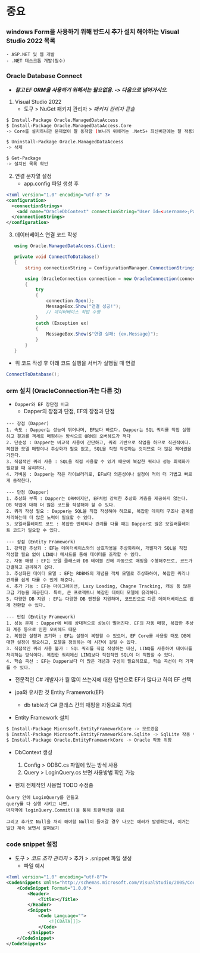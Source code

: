# 중요

### windows Form을 사용하기 위해 반드시 추가 설치 해야하는 Visual Studio 2022 목록
```
- ASP.NET 및 웹 개발
- .NET 데스크톱 개발(필수)
```

### Oracle Database Connect
- ***참고 EF ORM을 사용하기 위해서는 필요없음. -> 다음으로 넘어가시오.***
1. Visual Studio 2022
    - 도구 > NuGet 패키지 관리자 > _패키지 관리자 콘솔_
``` bash
$ Install-Package Oracle.ManagedDataAccess
$ Install-Package Oracle.ManagedDataAccess.Core
-> Core를 설치하니깐 문제없이 잘 동작함 (보니까 위에꺼는 .Net5+ 최신버전에는 잘 적용되지 않고, Core는 경량화되었지만 .Net9같은 최신버전에 호환이 잘됨)

$ Uninstall-Package Oracle.ManagedDataAccess
-> 삭제

$ Get-Package
-> 설치된 목록 확인
```
2. 연결 문자열 설정
    - app.config 파일 생성 후
``` xml
<?xml version="1.0" encoding="utf-8" ?>
<configuration>
  <connectionStrings>
    <add name="OracleDbContext" connectionString="User Id=<username>;Password=<password>;Data Source=<datasource>" providerName="Oracle.ManagedDataAccess.Client" />
  </connectionStrings>
</configuration>
```

3. 데이터베이스 연결 코드 작성
``` c#
   using Oracle.ManagedDataAccess.Client;

   private void ConnectToDatabase()
   {
       string connectionString = ConfigurationManager.ConnectionStrings["OracleDbContext"].ConnectionString;

       using (OracleConnection connection = new OracleConnection(connectionString))
       {
           try
           {
               connection.Open();
               MessageBox.Show("연결 성공!");
               // 데이터베이스 작업 수행
           }
           catch (Exception ex)
           {
               MessageBox.Show($"연결 실패: {ex.Message}");
           }
       }
   }
```
- 위 코드 작성 후 아래 코드 실행을 서버가 실행될 때 연결
``` c#
ConnectToDatabase();
```

### orm 설치 (OracleConnection과는 다른 것)
- `Dapper와 EF 장단점 비교`
    - Dapper의 장점과 단점, EF의 장점과 단점
```
--- 장점 (Dapper)
1. 속도 : Dapper는 성능이 뛰어나며, EF보다 빠르다. Dapper는 SQL 쿼리를 직접 실행하고 결과를 객체로 매핑하는 방식으로 ORM의 오버헤드가 적다
2. 단순성 : Dapper는 비교적 사용이 간단하고, 쿼리 기반으로 작업을 하므로 직관적이다. 복잡한 모델 매핑이나 추상화가 필요 없고, SQL을 직접 작성하는 것이므로 더 많은 제어권을 가진다.
3. 직접적인 쿼리 사용 : SQL을 직접 사용할 수 있기 때문에 복잡한 쿼리나 성능 최적화가 필요할 때 유리하다.
4. 가벼움 : Dapper는 작은 라이브러리로, EF보다 의존성이나 설정이 적어 더 가볍고 빠르게 동작한다.

--- 단점 (Dapper)
1. 추상화 부족 : Dapper는 ORM이지만, EF처럼 강력한 추상화 계층을 제공하지 않는다. DB 작업에 대해 더 많은 코드를 작성해야 할 수 있다.
2. 쿼리 작성 필요 : Dapper는 SQL을 직접 작성해야 하므로, 복잡한 데이터 구조나 관계를 처리하는데 더 많은 노력이 필요할 수 있다.
3. 보일러플레이트 코드 : 복잡한 엔티티나 관계를 다룰 때는 Dapper로 많은 보일러플레이트 코드가 필요할 수 있다.

--- 장점 (Entity Framework)
1. 강력한 추상화 : EF는 데이터베이스와의 상호작용을 추상화하여, 개발자가 SQL을 직접 작성할 필요 없이 LINQ나 메서드를 통해 데이터를 조작할 수 있다.
2. 자동 매핑 : EF는 모델 클래스와 DB 테이블 간에 자동으로 매핑을 수행해주므로, 코드가 간결하고 관리하기 쉽다.
3. 추상화된 데이터 모델 : EF는 RDBMS의 개념을 객체 모델로 추상화하여, 복잡한 쿼리나 관계를 쉽게 다룰 수 있게 해준다.
4. 추가 기능 : EF는 마이그레이션, Lazy Loading, Chagne Tracking, 캐싱 등 많은 고급 기능을 제공한다. 특히, 큰 프로젝트나 복잡한 데이터 모델에 유리하다.
5. 다양한 DB 지원 : EF는 다양한 DB 엔진을 지원하며, 코드만으로 다른 데이터베이스로 쉽게 전환할 수 있다.

--- 단점 (Entity Framework)
1. 성능 문제 : Dapper에 비해 상대적으로 성능이 떨어진다. EF의 자동 매핑, 복잡한 추상화 계층 등으로 인한 오버헤드 때문
2. 복잡한 설정과 초기화 : EF는 설정이 복잡할 수 있으며, EF Core를 사용할 때도 DB에 대한 설정이 필요하고, 모델을 정의하는 데 시간이 걸릴 수 있다.
3. 직접적인 쿼리 사용 불가 : SQL 쿼리를 직접 작성하는 대신, LINQ를 사용하여 데이터를 처리하는 방식이다. 복잡한 쿼리에선 LINQ보다 직접적인 SQL이 더 적합할 수 있다.
4. 학습 곡선 : EF는 Dapper보다 더 많은 개념과 구성이 필요하므로, 학습 곡선이 더 가파를 수 있다.
```

- 전문적인 C# 개발자가 뭘 많이 쓰는지에 대한 답변으로 EF가 많다고 하여 EF 선택

- jpa와 유사한 것 Entity Framework(EF)
    - db table과 C# 클래스 간의 매핑을 자동으로 처리

- Entity Framework 설치
``` bash
$ Install-Package Microsoft.EntityFrameworkCore -> 모르겠음
$ Install-Package Microsoft.EntityFrameworkCore.Sqlite -> SqlLite 작동 위함
$ Install-Package Oracle.EntityFrameworkCore -> Oracle 작동 위함
```
- DbContext 생성
    1. Config > ODBC.cs 파일에 있는 방식 사용
    2. Query > LoginQuery.cs 보면 사용방법 확인 가능

- 현재 전체적인 사용법 TODO 수정중
```
Query 안에 LoginQuery를 만들고
query를 다 실행 시키고 나면,
마지막에 loginQuery.Commit()을 통해 트랜잭션을 완료

그리고 추가로 Null을 처리 해야함 Null이 들어갈 경우 나오는 에러가 발생하는데, 이거는 일단 계속 보면서 살펴보기
```

### code snippet 설정
- 도구 > _코드 조각 관리자_ > 추가 > .snippet 파일 생성
    - 파일 예시
``` xml
<?xml version="1.0" encoding="utf-8"?>
<CodeSnippets xmlns="http://schemas.microsoft.com/VisualStudio/2005/CodeSnippet">
    <CodeSnippet Format="1.0.0">
        <Header>
            <Title></Title>
        </Header>
        <Snippet>
            <Code Language="">
                <![CDATA[]]>
            </Code>
        </Snippet>
    </CodeSnippet>
</CodeSnippets>
```